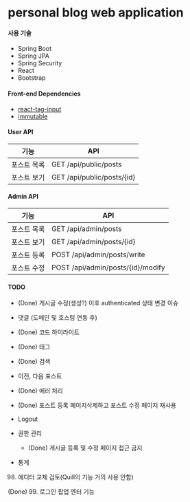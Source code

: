 # personal blog web application

#### 사용 기술
- Spring Boot
- Spring JPA
- Spring Security
- React
- Bootstrap

#### Front-end Dependencies
- [react-tag-input](https://www.npmjs.com/package/react-tag-input)
- [immutable](https://www.npmjs.com/package/immutable)

#### User API
| 기능 | API |
|-----|-----|
| 포스트 목록 | GET /api/public/posts |
| 포스트 보기 | GET /api/public/posts/{id} |

#### Admin API
| 기능 | API |
|-----|-----|
| 포스트 목록 | GET /api/admin/posts |
| 포스트 보기 | GET /api/admin/posts/{id} |
| 포스트 등록 | POST /api/admin/posts/write |
| 포스트 수정 | POST /api/admin/posts/{id}/modify |

#### TODO

- (Done) 게시글 수정(생성?) 이후 authenticated 상태 변경 이슈

- 댓글 (도메인 및 호스팅 연동 후)

- (Done) 코드 하이라이트

- (Done) 태그

- (Done) 검색

- 이전, 다음 포스트

- (Done) 에러 처리

- (Done) 포스트 등록 페이지삭제하고 포스트 수정 페이지 재사용

- Logout

- 권한 관리
    - (Done) 게시글 등록 및 수정 페이지 접근 금지
    
- 통계

98. 에디터 교체 검토(Quill의 기능 거의 사용 안함)

(Done) 99. 로그인 팝업 엔터 기능